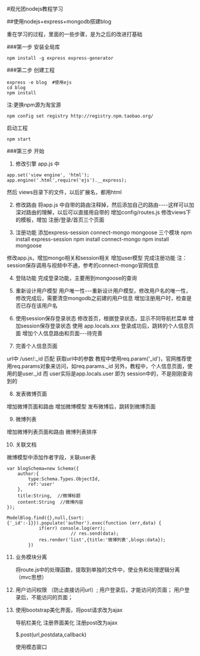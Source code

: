 #观光团nodejs教程学习

##使用nodejs+express+mongodb搭建blog

重在学习的过程，里面的一些步骤，是为之后的改进打基础

###第一步 安装全局库

```
npm install -g express express-generator
```

###第二步 创建工程
```
express -e blog  #使用ejs
cd blog
npm install
```

注:更换npm源为淘宝源
```
npm config set registry http://registry.npm.taobao.org/

```

启动工程
```
npm start
```

###第三步 开始

1. 修改引擎
app.js 中
```
app.set('view engine', 'html');
app.engine('.html',require('ejs').__express);
```
然后 views目录下的文件，以后扩展名，都用html

2. 修改路由
将app.js 中自带的路由注释掉，然后添加自己的路由----这样可以加深对路由的理解，以后可以直接用自带的
增加config/routes.js 
修改views下的模板，增加 注册/登录/首页三个页面

3. 注册功能
添加express-session connect-mongo mongoose 三个模块
npm install express-session
npm install connect-mongo
npm install mongoose

修改app.js，增加mongo相关和session相关
增加user模型
完成注册功能
注：session保存调用与视频中不通，参考的connect-mongo官网信息

4. 登陆功能
完成登录功能，主要用到mongoose的查询

5. 重新设计用户模型
用户唯一性---重新设计用户模型，修改用户名的唯一性，修改完成后，需要清空mongodb之前建的用户信息
增加注册用户时，检查是否已存在该用户名

6. 使用session保存登录状态
修改首页，根据登录状态，显示不同导航栏菜单
增加session保存登录状态
使用 app.locals.xxx 
登录成功后，跳转的个人信息页面
增加个人信息路由和页面---待完善

7. 完善个人信息页面

url中  /user/:_id 匹配
获取url中的参数 教程中使用req.param('_id')，官网推荐使用req.params对象来访问，如req.params._id
另外，教程中，个人信息页面，使用的是user._id 而 user实际是app.locals.user 即为 session中的，不是刚刚查询到的

8. 发表微博页面

增加微博页面和路由
增加微博模型
发布微博后，跳转到微博页面

9. 微博列表

增加微博列表页面和路由
微博列表排序

10. 关联文档

微博模型中添加作者字段，关联user表
```
var blogSchema=new Schema({
    author:{
        type:Schema.Types.ObjectId,
        ref:'user'
    },
    title:String,  //微博标题
    content:String  //微博内容
});

```
```
ModelBlog.find({},null,{sort:{'_id':-1}}).populate('author').exec(function (err,data) {
            if(err) console.log(err);
                        // res.send(data);
            res.render('list',{title:'微博列表',blogs:data});
        })
```
    
11. 业务模块分离
    
    将route.js中的处理函数，提取到单独的文件中，使业务和处理逻辑分离（mvc思想）
    
12. 用户访问权限
    （防止直接访问url）;
    用户登录后，才能访问的页面；
    用户登录后，不能访问的页面；
    
13. 使用bootstrap美化界面，将post请求改为ajax
    
    导航栏美化
    注册界面美化
    注册post改为ajax
    
    $.post(url,postdata,callback)
    
    使用模态窗口
    
    
    
    